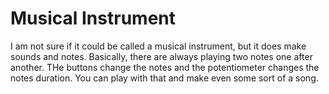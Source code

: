 # Musical Instrument

I am not sure if it could be called a musical instrument, but it does make sounds and notes. Basically, there are always playing two notes one after another. THe buttons change the 
notes and the potentiometer changes the notes duration. You can play with that and make even some sort of a song. 

